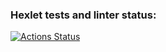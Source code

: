 ### Hexlet tests and linter status:
[![Actions Status](https://github.com/EduardFR/frontend-project-46/actions/workflows/hexlet-check.yml/badge.svg)](https://github.com/EduardFR/frontend-project-46/actions)